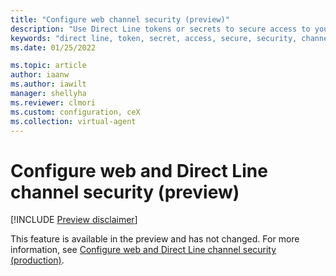 ```yaml
---
title: "Configure web channel security (preview)"
description: "Use Direct Line tokens or secrets to secure access to your bots in Power Virtual Agents preview."
keywords: "direct line, token, secret, access, secure, security, channels, PVA"
ms.date: 01/25/2022

ms.topic: article
author: iaanw
ms.author: iawilt
manager: shellyha
ms.reviewer: clmori
ms.custom: configuration, ceX
ms.collection: virtual-agent
---
```


# Configure web and Direct Line channel security (preview)

[!INCLUDE [Preview disclaimer](includes/public-preview-disclaimer.md)]

This feature is available in the preview and has not changed. For more information, see [Configure web and Direct Line channel security (production)](/configure-web-security.md).
